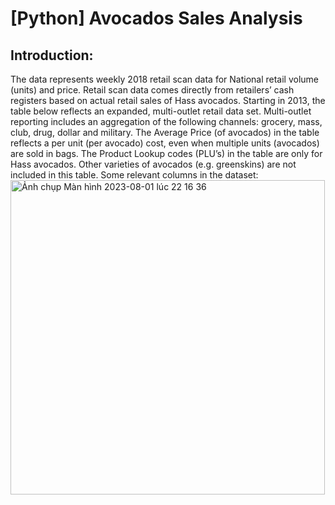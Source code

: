 # [Python] Avocados Sales Analysis
## Introduction: 
The data represents weekly 2018 retail scan data for National retail volume (units) and price. Retail scan data comes directly from retailers’ cash registers based on actual retail sales of Hass avocados. Starting in 2013, the table below reflects an expanded, multi-outlet retail data set. Multi-outlet reporting includes an aggregation of the following channels: grocery, mass, club, drug, dollar and military. The Average Price (of avocados) in the table reflects a per unit (per avocado) cost, even when multiple units (avocados) are sold in bags. The Product Lookup codes (PLU’s) in the table are only for Hass avocados. Other varieties of avocados (e.g. greenskins) are not included in this table.
Some relevant columns in the dataset:
<img width="503" alt="Ảnh chụp Màn hình 2023-08-01 lúc 22 16 36" src="https://github.com/nthao9987/Avocados-Sales-Analysis/assets/80058129/0010ef13-b28f-468d-82a3-d78703b0c602">


